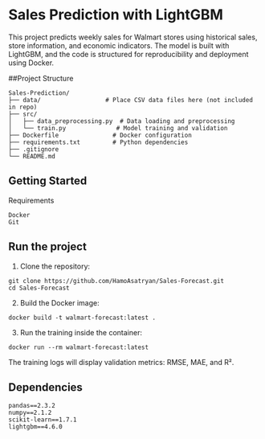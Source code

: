 # Sales Prediction with LightGBM

This project predicts weekly sales for Walmart stores using historical sales, store information, and economic indicators. The model is built with LightGBM, and the code is structured for reproducibility and deployment using Docker.

##Project Structure
```
Sales-Prediction/
├── data/                  # Place CSV data files here (not included in repo)
├── src/
│   ├── data_preprocessing.py  # Data loading and preprocessing
│   └── train.py              # Model training and validation
├── Dockerfile               # Docker configuration
├── requirements.txt         # Python dependencies
├── .gitignore
└── README.md
```
## Getting Started
Requirements
```
Docker
Git
```

## Run the project
1. Clone the repository:
```
git clone https://github.com/HamoAsatryan/Sales-Forecast.git
cd Sales-Forecast
```
2. Build the Docker image:
```
docker build -t walmart-forecast:latest .
```
3. Run the training inside the container:
```
docker run --rm walmart-forecast:latest
```
The training logs will display validation metrics: RMSE, MAE, and R².

## Dependencies
```
pandas==2.3.2
numpy==2.1.2
scikit-learn==1.7.1
lightgbm==4.6.0
```



